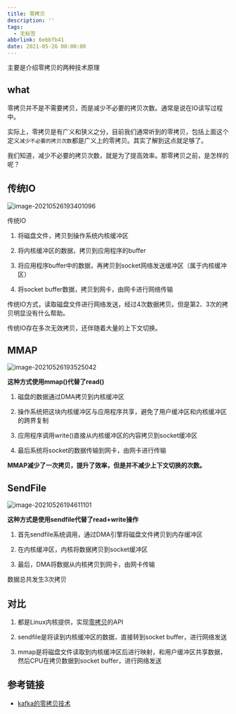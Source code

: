 ```yaml
---
title: 零拷贝
description: ''
tags:
  - 无标签
abbrlink: 6ebbfb41
date: 2021-05-26 00:00:00
---
```



主要是介绍零拷贝的两种技术原理



<!-- more -->



## what



零拷贝并不是不需要拷贝，而是减少不必要的拷贝次数。通常是说在IO读写过程中。



实际上，零拷贝是有广义和狭义之分，目前我们通常听到的零拷贝，包括上面这个定义`减少不必要的拷贝次数`都是广义上的零拷贝。其实了解到这点就足够了。



我们知道，减少不必要的拷贝次数，就是为了提高效率。那零拷贝之前，是怎样的呢？



## 传统IO



![image-20210526193401096](https://gitee.com/flow_disaster/blog-map-bed/raw/master/img/image-20210526193401096.png)



传统IO



1. 将磁盘文件，拷贝到操作系统内核缓冲区

2. 将内核缓冲区的数据，拷贝到应用程序的buffer

3. 将应用程序buffer中的数据，再拷贝到socket网络发送缓冲区（属于内核缓冲区）

4. 将socket buffer数据，拷贝到网卡，由网卡进行网络传输



传统IO方式，读取磁盘文件进行网络发送，经过4次数据拷贝。但是第2、3次的拷贝明显没有什么帮助。



传统IO存在多次无效拷贝，还伴随着大量的上下文切换。



## MMAP



![image-20210526193525042](https://gitee.com/flow_disaster/blog-map-bed/raw/master/img/image-20210526193525042.png)



**这种方式使用mmap()代替了read()**



1. 磁盘的数据通过DMA拷贝到内核缓冲区

2. 操作系统把这块内核缓冲区与应用程序共享，避免了用户缓冲区和内核缓冲区的跨界复制

3. 应用程序调用write()直接从内核缓冲区的内容拷贝到socket缓冲区

4. 最后系统将socket的数据传输到网卡，由网卡进行传输



**MMAP减少了一次拷贝，提升了效率，但是并不减少上下文切换的次数。**



## SendFile



![image-20210526194611101](https://gitee.com/flow_disaster/blog-map-bed/raw/master/img/image-20210526194611101.png)



**这种方式是使用sendfile代替了read+write操作**



1. 首先sendfile系统调用，通过DMA引擎将磁盘文件拷贝到内存缓冲区

2. 在内核缓冲区，内核将数据拷贝到socket缓冲区

3. 最后，DMA将数据从内核拷贝到网卡，由网卡传输



数据总共发生3次拷贝



## 对比



1. 都是Linux内核提供，实现[零拷贝](https://www.20zyn.cn/tag/零拷贝/)的API

2. sendfile是将读到内核缓冲区的数据，直接转到socket buffer，进行网络发送

3. mmap是将磁盘文件读取到内核缓冲区后进行映射，和用户缓冲区共享数据，然后CPU在拷贝数据到socket buffer，进行网络发送



## 参考链接



- [kafka的零拷贝技术](https://www.20zyn.cn/kafka%E7%9A%84%E9%9B%B6%E6%8B%B7%E8%B4%9D%E6%8A%80%E6%9C%AF/)